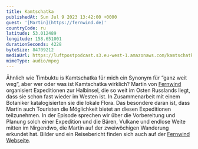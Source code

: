 ```yaml
---
title: Kamtschatka
publishedAt: Sun Jul 9 2023 13:42:00 +0000
guest: '[Martin](https://fernwind.de)'
countryCode: ru
latitude: 53.012489
longitude: 158.651001
durationSeconds: 4228
byteSize: 84709212
mediaUrl: https://luftpostpodcast.s3.eu-west-1.amazonaws.com/kamtschatka.mp3
mimeType: audio/mpeg
---
```


Ähnlich wie Timbuktu is Kamtschatka für mich ein Synonym für “ganz weit weg”, aber wer oder was ist Kamtschatka wirklich? Martin von [Fernwind](https://fernwind.de/) organisiert Expeditionen zur Halbinsel, die so weit im Osten Russlands liegt, dass sie schon fast wieder im Westen ist. In Zusammenarbeit mit einem Botaniker katalogisierten sie die lokale Flora. Das besondere daran ist, dass Martin auch Touristen die Möglichkeit bietet an diesen Expeditionen teilzunehmen.
In der Episode sprechen wir über die Vorbereitung und Planung solch einer Expedition und die Bären, Vulkane und endlose Weite mitten im Nirgendwo, die Martin auf der zweiwöchigen Wanderung erkundet hat. Bilder und ein Reisebericht finden sich auch auf der [Fernwind Webseite](https://fernwind.de/rueckblick/kamtschatka-2021/).
